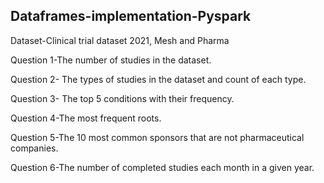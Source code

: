 ## Dataframes-implementation-Pyspark
Dataset-Clinical trial dataset 2021, Mesh and Pharma

Question 1-The number of studies in the dataset.

Question 2- The types of studies in the dataset and count of each type.

Question 3- The top 5 conditions with their frequency.

Question 4-The most frequent roots.

Question 5-The 10 most common sponsors that are not pharmaceutical companies.

Question 6-The number of completed studies each month in a given year.
